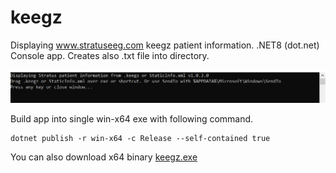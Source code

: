 # keegz

Displaying www.stratuseeg.com keegz patient information. .NET8 (dot.net) Console app. Creates also .txt file into directory.

![keegz console output](keegz1.png)

Build app into single win-x64 exe with following command.
```
dotnet publish -r win-x64 -c Release --self-contained true
``` 

You can also download x64 binary [keegz.exe](keegz.exe)

